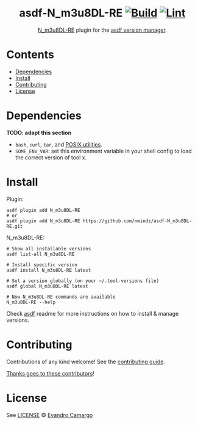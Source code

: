 <div align="center">

# asdf-N_m3u8DL-RE [![Build](https://github.com/nmindz/asdf-N_m3u8DL-RE/actions/workflows/build.yml/badge.svg)](https://github.com/nmindz/asdf-N_m3u8DL-RE/actions/workflows/build.yml) [![Lint](https://github.com/nmindz/asdf-N_m3u8DL-RE/actions/workflows/lint.yml/badge.svg)](https://github.com/nmindz/asdf-N_m3u8DL-RE/actions/workflows/lint.yml)

[N_m3u8DL-RE](https://github.com/nilaoda/N_m3u8DL-RE) plugin for the [asdf version manager](https://asdf-vm.com).

</div>

# Contents

- [Dependencies](#dependencies)
- [Install](#install)
- [Contributing](#contributing)
- [License](#license)

# Dependencies

**TODO: adapt this section**

- `bash`, `curl`, `tar`, and [POSIX utilities](https://pubs.opengroup.org/onlinepubs/9699919799/idx/utilities.html).
- `SOME_ENV_VAR`: set this environment variable in your shell config to load the correct version of tool x.

# Install

Plugin:

```shell
asdf plugin add N_m3u8DL-RE
# or
asdf plugin add N_m3u8DL-RE https://github.com/nmindz/asdf-N_m3u8DL-RE.git
```

N_m3u8DL-RE:

```shell
# Show all installable versions
asdf list-all N_m3u8DL-RE

# Install specific version
asdf install N_m3u8DL-RE latest

# Set a version globally (on your ~/.tool-versions file)
asdf global N_m3u8DL-RE latest

# Now N_m3u8DL-RE commands are available
N_m3u8DL-RE --help
```

Check [asdf](https://github.com/asdf-vm/asdf) readme for more instructions on how to
install & manage versions.

# Contributing

Contributions of any kind welcome! See the [contributing guide](contributing.md).

[Thanks goes to these contributors](https://github.com/nmindz/asdf-N_m3u8DL-RE/graphs/contributors)!

# License

See [LICENSE](LICENSE) © [Evandro Camargo](https://github.com/nmindz/)
